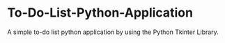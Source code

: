 # To-Do-List-Python-Application
A simple to-do list python application by using the Python Tkinter Library.
